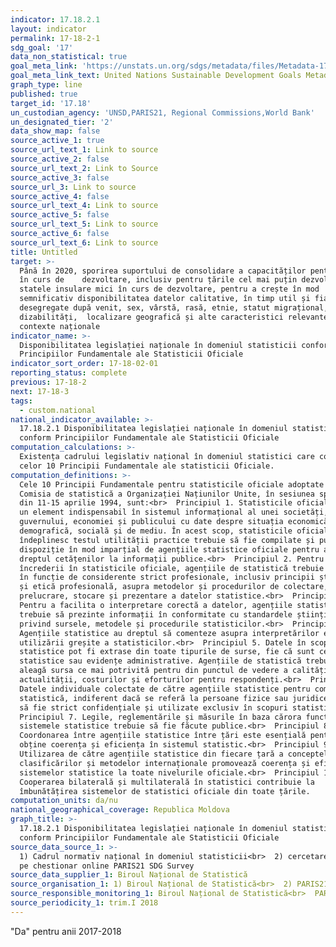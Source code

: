 ```yaml
---
indicator: 17.18.2.1
layout: indicator
permalink: 17-18-2-1
sdg_goal: '17'
data_non_statistical: true
goal_meta_link: 'https://unstats.un.org/sdgs/metadata/files/Metadata-17-18-02.pdf'
goal_meta_link_text: United Nations Sustainable Development Goals Metadata (pdf 468kB)
graph_type: line
published: true
target_id: '17.18'
un_custodian_agency: 'UNSD,PARIS21, Regional Commissions,World Bank'
un_designated_tier: '2'
data_show_map: false
source_active_1: true
source_url_text_1: Link to source
source_active_2: false
source_url_text_2: Link to Source
source_active_3: false
source_url_3: Link to source
source_active_4: false
source_url_text_4: Link to source
source_active_5: false
source_url_text_5: Link to source
source_active_6: false
source_url_text_6: Link to source
title: Untitled
target: >-
  Până în 2020, sporirea suportului de consolidare a capacităților pentru țările
  în curs de    dezvoltare, inclusiv pentru țările cel mai puțin dezvoltate și
  statele insulare mici în curs de dezvoltare, pentru a crește în mod
  semnificativ disponibilitatea datelor calitative, în timp util și fiabile,
  desegregate după venit, sex, vârstă, rasă, etnie, statut migrațional,
  dizabilități,  localizare geografică și alte caracteristici relevante în
  contexte naționale
indicator_name: >-
  Disponibilitatea legislației naționale în domeniul statisticii conform
  Principiilor Fundamentale ale Statisticii Oficiale
indicator_sort_order: 17-18-02-01
reporting_status: complete
previous: 17-18-2
next: 17-18-3
tags:
  - custom.national
national_indicator_available: >-
  17.18.2.1 Disponibilitatea legislației naționale în domeniul statisticii
  conform Principiilor Fundamentale ale Statisticii Oficiale
computation_calculations: >-
  Existența cadrului legislativ național în domeniul statistici care corespunde
  celor 10 Principii Fundamentale ale statisticii Oficiale.
computation_definitions: >-
  Cele 10 Principii Fundamentale pentru statisticile oficiale adoptate  de către
  Comisia de statistică a Organizației Națiunilor Unite, în sesiunea specială
  din 11-15 aprilie 1994, sunt:<br>  Principiul 1. Statisticile oficiale oferă
  un element indispensabil în sistemul informațional al unei societăți, servind
  guvernului, economiei și publicului cu date despre situația economică,
  demografică, socială și de mediu. În acest scop, statisticile oficiale care
  îndeplinesc testul utilității practice trebuie să fie compilate și puse la
  dispoziție în mod imparțial de agențiile statistice oficiale pentru a onora
  dreptul cetățenilor la informații publice.<br>  Principiul 2. Pentru păstrarea
  încrederii în statisticile oficiale, agențiile de statistică trebuie să decidă
  în funcție de considerente strict profesionale, inclusiv principii științifice
  și etică profesională, asupra metodelor și procedurilor de colectare,
  prelucrare, stocare și prezentare a datelor statistice.<br>  Principiul 3.
  Pentru a facilita o interpretare corectă a datelor, agențiile statistice
  trebuie să prezinte informații în conformitate cu standardele științifice
  privind sursele, metodele și procedurile statisticilor.<br>  Principiul 4.
  Agențiile statistice au dreptul să comenteze asupra interpretărilor eronate și
  utilizării greșite a statisticilor.<br>  Principiul 5. Datele în scopuri
  statistice pot fi extrase din toate tipurile de surse, fie că sunt cercetări
  statistice sau evidențe administrative. Agențiile de statistică trebuie să
  aleagă sursa ce mai potrivită pentru din punctul de vedere a calității,
  actualității, costurilor și eforturilor pentru respondenți.<br>  Principiul 6.
  Datele individuale colectate de către agențiile statistice pentru compilare
  statistică, indiferent dacă se referă la persoane fizice sau juridice, trebuie
  să fie strict confidențiale și utilizate exclusiv în scopuri statistice.<br> 
  Principiul 7. Legile, reglementările și măsurile în baza cărora funcționează
  sistemele statistice trebuie să fie făcute publice.<br>  Principiul 8.
  Coordonarea între agențiile statistice între țări este esențială pentru a
  obține coerența și eficiența în sistemul statistic.<br>  Principiul 9.
  Utilizarea de către agențiile statistice din fiecare țară a conceptelor,
  clasificărilor și metodelor internaționale promovează coerența și eficiența
  sistemelor statistice la toate nivelurile oficiale.<br>  Principiul 10.
  Cooperarea bilaterală și multilaterală în statistici contribuie la
  îmbunătățirea sistemelor de statistici oficiale din toate țările.
computation_units: da/nu
national_geographical_coverage: Republica Moldova
graph_title: >-
  17.18.2.1 Disponibilitatea legislației naționale în domeniul statisticii
  conform Principiilor Fundamentale ale Statisticii Oficiale
source_data_source_1: >-
  1) Cadrul normativ național în domeniul statisticii<br>  2) cercetare bazată
  pe chestionar online PARIS21 SDG Survey
source_data_supplier_1: Biroul Național de Statistică
source_organisation_1: 1) Biroul Național de Statistică<br>  2) PARIS21
source_responsible_monitoring_1: Biroul Național de Statistică<br>  PARIS21
source_periodicity_1: trim.I 2018
---
```

"Da" pentru anii 2017-2018
